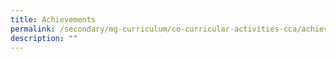 ```yaml
---
title: Achievements
permalink: /secondary/mg-curriculum/co-curricular-activities-cca/achievements/
description: ""
---
```

